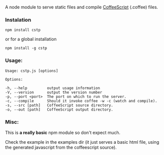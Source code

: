 A node module to serve static files and compile [CoffeeScript](http://www.coffeescript.org) (.coffee) files.

### Instalation

    npm install cstp

or for a global installation

    npm install -g cstp

### Usage:
    Usage: cstp.js [options]

    Options:

    -h, --help         output usage information
    -V, --version      output the version number
    -p, --port <port>  The port on which to run the server.
    -c, --compile      Should it invoke coffee -w -c (watch and compile).
    -s, --src [path]   CoffeeScript source directory.
    -o, --out [path]   CoffeeScript output directory.


### Misc:

This is **a really basic** npm module so don't expect much.

Check the example in the examples dir (it just serves a basic html file, using the generated javascript from the coffeescript source).








